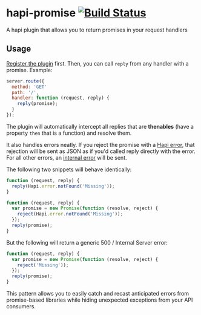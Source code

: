 hapi-promise [![Build Status](https://travis-ci.org/valet-io/hapi-promise.png?branch=0.0.1)](https://travis-ci.org/valet-io/hapi-promise)
============

A hapi plugin that allows you to return promises in your request handlers

## Usage

[Register the plugin](https://github.com/spumko/hapi/blob/master/docs/Reference.md#packrequirename-options-callback) first. Then, you can call `reply` from any handler with a promise. Example:

```javascript
server.route({
  method: 'GET'
  path: '/',
  handler: function (request, reply) {
    reply(promise);
  }
});
```

The plugin will automatically intercept all replies that are **thenables** (have a property `then` that is a function) and resolve them.

It also handles errors neatly. If you reject the promise with a [Hapi error](https://github.com/spumko/hapi/blob/master/docs/Reference.md#hapierror), that rejection will be sent as JSON as if you'd called reply directly with the error. For all other errors, an [internal error](https://github.com/spumko/hapi/blob/master/docs/Reference.md#internalmessage-data) will be sent. 

The following two snippets will behave identically: 

```javascript
function (request, reply) {
  reply(Hapi.error.notFound('Missing'));
}

function (request, reply) {
  var promise = new Promise(function (resolve, reject) {
    reject(Hapi.error.notFound('Missing'));
  });
  reply(promise);
}
```

But the following will return a generic 500 / Internal Server error: 

```javascript
function (request, reply) {
  var promise = new Promise(function (resolve, reject) {
    reject('Missing'));
  });
  reply(promise);
}
```

This pattern allows you to easily catch and recast anticipated errors from promise-based libraries while hiding unexpected exceptions from your API consumers.